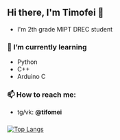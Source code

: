## Hi there, I'm Timofei 👋

- I'm 2th grade MIPT DREC student 


### 🌱 I’m currently learning 
- Python
- C++
- Arduino C


### 📫 How to reach me: 
- tg/vk: **@tifomei**
###
[![Top Langs](https://github-readme-stats.vercel.app/api/top-langs/?username=TimofeiMenshikov&layout=compact)](https://github.com/TimofeiMenshikov/github-readme-stats)

